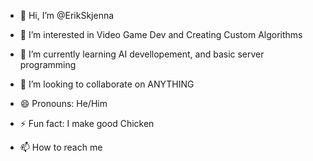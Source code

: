 - 👋 Hi, I’m @ErikSkjenna
- 👀 I’m interested in Video Game Dev and Creating Custom Algorithms
- 🌱 I’m currently learning AI devellopement, and basic server programming
- 💞️ I’m looking to collaborate on ANYTHING
- 😄 Pronouns: He/Him
- ⚡ Fun fact: I make good Chicken


- 📫 How to reach me
   
<!---
ErikSkjenna/ErikSkjenna is a ✨ special ✨ repository because its `README.md` (this file) appears on your GitHub profile.
You can click the Preview link to take a look at your changes.
--->
